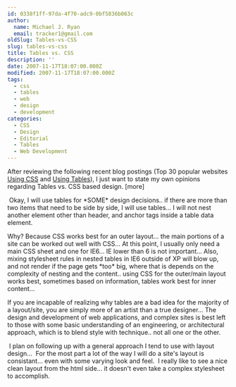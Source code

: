 ```yaml
---
id: 0338f1ff-97da-4f70-adc9-0bf5836b063c
author:
  name: Michael J. Ryan
  email: tracker1@gmail.com
oldSlug: Tables-vs-CSS
slug: tables-vs-css
title: Tables vs. CSS
description: ''
date: 2007-11-17T18:07:00.000Z
modified: 2007-11-17T18:07:00.000Z
tags:
  - css
  - tables
  - web
  - design
  - development
categories:
  - CSS
  - Design
  - Editorial
  - Tables
  - Web Development
---
```


<p>After reviewing the following recent blog postings (Top 30 popular websites <a href="http://web2.0flow.com/top-30-popular-websites-are-not-using-tables-as-main-layout-structure/" test="true">Using CSS</a> and <a href="http://web2.0flow.com/top-30-popular-websites-that-still-are-using-tables-as-main-layout-structure/" test="true">Using Tables</a>), I just want to state my own opinions regarding Tables vs. CSS based design. [more]</p>
<p>&#xA0;Okay, I will use tables for *SOME* design decisions.. if there are more than two items that need to be side by side, I will use tables&#x2026; I will not nest another element other than header, and anchor tags inside a table data element.</p>
<p>Why? Because CSS works best for an outer layout&#x2026; the main portions of a site can be worked out well with CSS&#x2026; At this point, I usually only need a main CSS sheet and one for IE6&#x2026; IE lower than 6 is not important&#x2026; Also, mixing stylesheet rules in nested tables in IE6 outside of XP will blow up, and not render if the page gets *too* big, where that is depends on the complexity of nesting and the content.. using CSS for the outer/main layout works best, sometimes based on information, tables work best for inner content&#x2026;</p>
<p>If you are incapable of realizing why tables are a bad idea for the majority of a layout/site, you are simply more of an artist than a true designer&#x2026; The design and development of web applications, and complex sites is best left to those with some basic understanding of an engineering, or architectural approach, which is to blend style with technique.. not all one or the other.</p>
<p>&#xA0;I plan on following up with a general approach I tend to use with layout design...&#xA0; For the most part a lot of the way I will do a site&apos;s layout is consistant... even with some varying look and feel.&#xA0; I really like to see a nice clean layout from the html side... it doesn&apos;t even take a complex stylesheet to accomplish.</p>